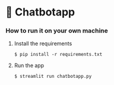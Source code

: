 # 💬 Chatbotapp


### How to run it on your own machine

1. Install the requirements

   ```
   $ pip install -r requirements.txt
   ```

2. Run the app

   ```
   $ streamlit run chatbotapp.py
   ```
